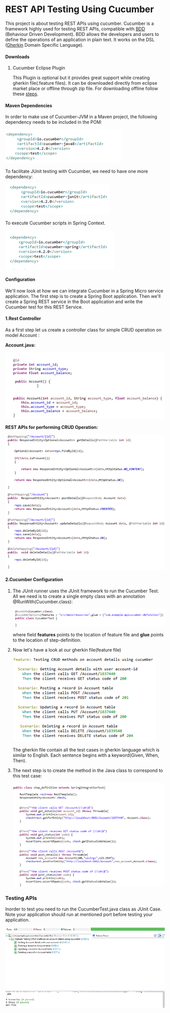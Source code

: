 # REST API Testing Using Cucumber

This project is about testing REST APIs using cucumber. Cucumber is a framework highly used for testing REST APIs, compatible with [BDD](https://cucumber.io/docs/bdd/) (Behaviour Driven Development). BDD allows the developers and users to define the operations of an application in plain text. It works on the DSL ([Gherkin](https://cucumber.io/docs/gherkin/reference/) Domain Specific Language).

#### Downloads
1. Cucumber Eclipse Plugin  

   This Plugin is optional but it provides great support while creating gherkin file(.feature files). It can be downloaded directly from eclipse market place or offline through zip file. For downloading offline follow these [steps](https://github.com/cucumber/cucumber-eclipse/wiki/Download-and-Offline-Installation-Of-The-Plugin-From-Zip).
   
#### Maven Dependencies
In order to make use of Cucumber-JVM in a Maven project, the following dependency needs to be included in the POM:

![](image/cucumber_java.png)

To facilitate JUnit testing with Cucumber, we need to have one more dependency:

![](image/cucumber_junt.png)

To execute Cucumber scripts in Spring Context.

![](image/cucumber_spring.png)


#### Configuration

We'll now look at how we can integrate Cucumber in a Spring Micro service application. The first step is to create a Spring Boot application. Then we'll create a Spring REST service in the Boot application and write the Cucumber test for this REST Service.

#### 1.Rest Controller

As a first step let us create a controller class for simple CRUD operation on model Account :

**Account.java:**

![](image/Account.png)


**REST APIs for performing CRUD Operation:**


![](image/Controller.png)

#### 2.Cucumber Configuration

1. The JUnit runner uses the JUnit framework to run the Cucumber Test. All we need is to create a single empty class with an annotation @RunWith(Cucumber.class):

   ![](image/CucumberTest.png)

   where field **features** points to the location of feature file and **glue** points to the location of step-definition.

2. Now let's have a look at our gherkin file(feature file)

   ![](image/feature.png)
   
   The gherkin file contain all the test cases in gherkin language which is similar to English. Each sentence begins with a keyword(Given, When, Then).
   
3. The next step is to create the method in the Java class to correspond to this test case:

   ![](image/step_definition.png)
   
### Testing APIs

Inorder to test you need to run the CucumberTest.java class as JUnit Case. Note your application should run at mentioned port before testing your application.

 ![](image/TestResults.png)

	





   
  
